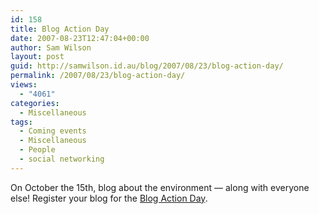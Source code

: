 ```yaml
---
id: 158
title: Blog Action Day
date: 2007-08-23T12:47:04+00:00
author: Sam Wilson
layout: post
guid: http://samwilson.id.au/blog/2007/08/23/blog-action-day/
permalink: /2007/08/23/blog-action-day/
views:
  - "4061"
categories:
  - Miscellaneous
tags:
  - Coming events
  - Miscellaneous
  - People
  - social networking
---
```

On October the 15th, blog about the environment &mdash; along with everyone else! Register your blog for the [Blog Action Day](http://blogactionday.org/).